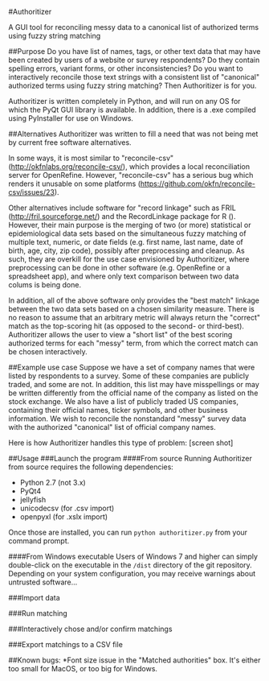 #Authoritizer

A GUI tool for reconciling messy data to a canonical list of authorized terms using fuzzy string matching

##Purpose
Do you have list of names, tags, or other text data that may have been created by users of a website or survey respondents? Do they contain spelling errors, variant forms, or other inconsistencies? Do you want to interactively reconcile those text strings with a consistent list of "canonical" authorized terms using fuzzy string matching? Then Authoritizer is for you.

Authoritizer is written completely in Python, and will run on any OS for which the PyQt GUI library is available. In addition, there is a .exe compiled using PyInstaller for use on Windows.

##Alternatives
Authoritizer was written to fill a need that was not being met by current free software alternatives.

In some ways, it is most similar to "reconcile-csv" (http://okfnlabs.org/reconcile-csv/), which provides a local reconciliation server for OpenRefine. However, "reconcile-csv" has a serious bug which renders it unusable on some platforms (https://github.com/okfn/reconcile-csv/issues/23).

Other alternatives include software for "record linkage" such as FRIL (http://fril.sourceforge.net/) and the RecordLinkage package for R (). However, their main purpose is the merging of two (or more) statistical or epidemiological data sets based on the simultaneous fuzzy matching of multiple text, numeric, or date fields (e.g. first name, last name, date of birth, age, city, zip code), possibly after preprocessing and cleanup. As such, they are overkill for the use case envisioned by Authoritizer, where preprocessing can be done in other software (e.g. OpenRefine or a spreadsheet app), and where only text comparison between two data colums is being done.

In addition, all of the above software only provides the "best match" linkage between the two data sets based on a chosen similarity measure. There is no reason to assume that an arbitrary metric will always return the "correct" match as the top-scoring hit (as opposed to the second- or third-best). Authoritizer allows the user to view a "short list" of the best scoring authorized terms for each "messy" term, from which the correct match can be chosen interactively.

##Example use case
Suppose we have a set of company names that were listed by respondents to a survey. Some of these companies are publicly traded, and some are not. In addition, this list may have misspellings or may be written differently from the official name of the company as listed on the stock exchange. We also have a list of publicly traded US companies, containing their official names, ticker symbols, and other business information. We wish to reconcile the nonstandard "messy" survey data with the authorized "canonical" list of official company names.

Here is how Authoritizer handles this type of problem:
[screen shot]

##Usage
###Launch the program
####From source
Running Authoritizer from source requires the following dependencies:
* Python 2.7 (not 3.x)
* PyQt4
* jellyfish
* unicodecsv (for .csv import)
* openpyxl (for .xslx import)

Once those are installed, you can run `python authoritizer.py` from your command prompt.

####From Windows executable
Users of Windows 7 and higher can simply double-click on the executable in the `/dist` directory of the git repository. Depending on your system configuration, you may receive warnings about untrusted software...

###Import data

###Run matching

###Interactively chose and/or confirm matchings

###Export matchings to a CSV file



##Known bugs:
*Font size issue in the "Matched authorities" box. It's either too small for MacOS, or too big for Windows.
